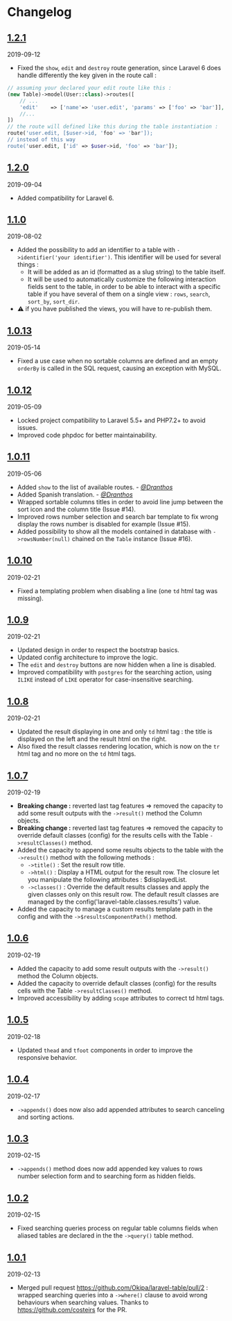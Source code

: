 # Changelog

## [1.2.1](https://github.com/Okipa/laravel-table/releases/tag/1.2.1)
2019-09-12
- Fixed the `show`, `edit` and `destroy` route generation, since Laravel 6 does handle differently the key given in the route call :
```php
// assuming your declared your edit route like this :
(new Table)->model(User::class)->routes([
    // ...
    'edit'    => ['name'=> 'user.edit', 'params' => ['foo' => 'bar']],
    //...
])
// the route will defined like this during the table instantiation :
route('user.edit, [$user->id, 'foo' => 'bar']);
// instead of this way
route('user.edit, ['id' => $user->id, 'foo' => 'bar']);
```

## [1.2.0](https://github.com/Okipa/laravel-table/releases/tag/1.2.0)
2019-09-04
- Added compatibility for Laravel 6.

## [1.1.0](https://github.com/Okipa/laravel-table/releases/tag/1.1.0)
2019-08-02
- Added the possibility to add an identifier to a table with `->identifier('your identifier')`. This identifier will be used for several things :
  - It will be added as an id (formatted as a slug string) to the table itself.
  - It will be used to automatically customize the following interaction fields sent to the table, in order to be able to interact with a specific table if you have several of them on a single view : `rows`, `search`, `sort_by`, `sort_dir`.
- :warning: if you have published the views, you will have to re-publish them.  

## [1.0.13](https://github.com/Okipa/laravel-table/releases/tag/1.0.13)
2019-05-14
- Fixed a use case when no sortable columns are defined and an empty `orderBy` is called in the SQL request, causing an exception with MySQL.

## [1.0.12](https://github.com/Okipa/laravel-table/releases/tag/1.0.12)
2019-05-09
- Locked project compatibility to Laravel 5.5+ and PHP7.2+ to avoid issues.
- Improved code phpdoc for better maintainability.

## [1.0.11](https://github.com/Okipa/laravel-table/releases/tag/1.0.11)
2019-05-06
- Added `show` to the list of available routes. - _[@Dranthos](https://github.com/Dranthos)_
- Added Spanish translation. - _[@Dranthos](https://github.com/Dranthos)_
- Wrapped sortable columns titles in order to avoid line jump between the sort icon and the column title (Issue #14).
- Improved rows number selection and search bar template to fix wrong display the rows number is disabled for example (Issue #15).
- Added possibility to show all the models contained in database with `->rowsNumber(null)` chained on the `Table` instance (Issue #16).

## [1.0.10](https://github.com/Okipa/laravel-table/releases/tag/1.0.10)
2019-02-21
- Fixed a templating problem when disabling a line (one `td` html tag was missing).

## [1.0.9](https://github.com/Okipa/laravel-table/releases/tag/1.0.9)
2019-02-21
- Updated design in order to respect the bootstrap basics.
- Updated config architecture to improve the logic.
- The `edit` and `destroy` buttons are now hidden when a line is disabled.
- Improved compatibility with `postgres` for the searching action, using `ILIKE` instead of `LIKE` operator for case-insensitive searching.

## [1.0.8](https://github.com/Okipa/laravel-table/releases/tag/1.0.8)
2019-02-21
- Updated the result displaying in one and only `td` html tag : the title is displayed on the left and the result html on the right.
- Also fixed the result classes rendering location, which is now on the `tr` html tag and no more on the `td` html tags.

## [1.0.7](https://github.com/Okipa/laravel-table/releases/tag/1.0.7)
2019-02-19
- **Breaking change :** reverted last tag features => removed the capacity to add some result outputs with the `->result()` method the Column objects.
- **Breaking change :** reverted last tag features => removed the capacity to override default classes (config) for the results cells with the Table `->resultClasses()` method.
- Added the capacity to append some results objects to the table with the `->result()` method with the following methods :
  - `->title()` : Set the result row title.
  - `->html()` : Display a HTML output for the result row. The closure let you manipulate the following attributes : \$displayedList.
  - `->classes()` : Override the default results classes and apply the given classes only on this result row. The default result classes are managed by the config('laravel-table.classes.results') value.
- Added the capacity to manage a custom results template path in the config and with the `->$resultsComponentPath()` method.

## [1.0.6](https://github.com/Okipa/laravel-table/releases/tag/1.0.6)
2019-02-19
- Added the capacity to add some result outputs with the `->result()` method the Column objects.
- Added the capacity to override default classes (config) for the results cells with the Table `->resultClasses()` method.
- Improved accessibility by adding `scope` attributes to correct td html tags.

## [1.0.5](https://github.com/Okipa/laravel-table/releases/tag/1.0.5)
2019-02-18
- Updated `thead` and `tfoot` components in order to improve the responsive behavior.

## [1.0.4](https://github.com/Okipa/laravel-table/releases/tag/1.0.4)
2019-02-17
- `->appends()` does now also add appended attributes to search canceling and sorting actions.

## [1.0.3](https://github.com/Okipa/laravel-table/releases/tag/1.0.3)
2019-02-15
- `->appends()` method does now add appended key values to rows number selection form and to searching form as hidden fields.

## [1.0.2](https://github.com/Okipa/laravel-table/releases/tag/1.0.2)
2019-02-15
- Fixed searching queries process on regular table columns fields when aliased tables are declared in the the `->query()` table method.

## [1.0.1](https://github.com/Okipa/laravel-table/releases/tag/1.0.1)
2019-02-13
- Merged pull request https://github.com/Okipa/laravel-table/pull/2 : wrapped searching queries into a `->where()` clause to avoid wrong behaviours when searching values. Thanks to https://github.com/costeirs for the PR.
